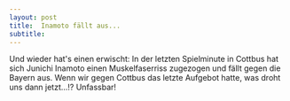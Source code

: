 ```yaml
---
layout: post
title:  Inamoto fällt aus...
subtitle:  
---
```


Und wieder hat's einen erwischt: In der letzten Spielminute in Cottbus hat sich Junichi Inamoto einen Muskelfaserriss zugezogen und fällt gegen die Bayern aus. Wenn wir gegen Cottbus das letzte Aufgebot hatte, was droht uns dann jetzt...!? Unfassbar!


